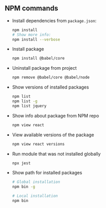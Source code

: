 
## NPM commands

- Install dependencies from `package.json`:
  ```bash
  npm install
  # Show more info:
  npm install --verbose
  ```

- Install package
  ```bash
  npm install @babel/core
  ```

- Uninstall package from project
  ```bash
  npm remove @babel/core @babel/node
  ```

- Show versions of installed packages
  ```bash
  npm list
  npm list -g
  npm list jquery
  ```

- Show info about package from NPM repo
  ```bash
  npm view react
  ```

- View available versions of the package
  ```bash
  npm view react versions
  ```

- Run module that was not installed globally
  ```bash
  npx jest
  ```

- Show path for installed packages
  ```bash
  # Global installation
  npm bin -g

  # Local installation
  npm bin
  ```
